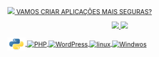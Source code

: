 
 <a href="https://www.linkedin.com/in/leandrocabralsi/" target="_blank"><img src="https://img.shields.io/badge/LinkedIn-0077B5?style=for-the-badge&logo=linkedin&logoColor=white"> VAMOS CRIAR APLICAÇÕES MAIS SEGURAS?
 
<div align="center">
  <a href="https://github.com/LeandroCabralAppSec/LeandroCabralAppSec">
  <img height="150em" src="https://github-readme-stats.vercel.app/api?username=LeandroCabralAppSec&show_icons=true&theme=dark&include_all_commits=true&count_private=true"/>
  <img height="150em" src="https://github-readme-stats.vercel.app/api/top-langs/?username=LeandroCabralAppSec&layout=compact&langs_count=7&theme=dark"/>
</div>
<div style="display: inline_block"><br>
  <img align="center" alt="Python" height="30" width="40" src="https://raw.githubusercontent.com/devicons/devicon/master/icons/python/python-original.svg">
  <img align="center" alt="PHP" height="60" width="40" src="https://cdn.jsdelivr.net/gh/devicons/devicon/icons/php/php-plain.svg">
  <img align="center" alt="WordPress" height="30" width="40" src="https://cdn.jsdelivr.net/gh/devicons/devicon/icons/wordpress/wordpress-plain.svg">
  <img align="center" alt="linux" height="30" width="40" src="https://cdn.jsdelivr.net/gh/devicons/devicon/icons/linux/linux-original.svg">
  <img align="center" alt="Windwos" height="30" width="85" src="https://img.shields.io/badge/Windows-0078D6?style=for-the-badge&logo=windows&logoColor=white">
</div>
